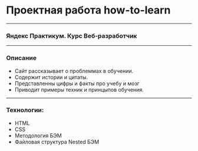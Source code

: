 # Проектная работа how-to-learn

---

### Яндекс Практикум. Курс Веб-разработчик

---

### Описание

- Сайт рассказывает о проблеммах в обучении.
- Содержит истории и цитаты.
- Представленны цифры и факты про учебу и мозг
- Приводит примеры техник и принцыпов обучения.

---

### Технологии:

- HTML
- CSS
- Методология БЭМ
- Файловая структура Nested БЭМ
